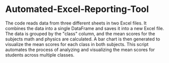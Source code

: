 ﻿# Automated-Excel-Reporting-Tool
The code reads data from three different sheets in two Excel files.
It combines the data into a single DataFrame and saves it into a new Excel file.
The data is grouped by the "class" column, and the mean scores for the subjects math and physics are calculated.
A bar chart is then generated to visualize the mean scores for each class in both subjects.
This script automates the process of analyzing and visualizing the mean scores for students across multiple classes.
